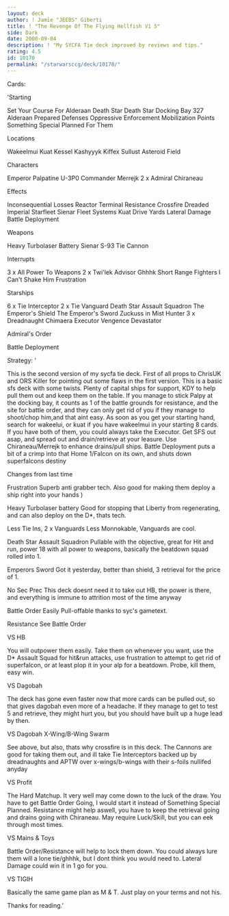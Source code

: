 ```yaml
---
layout: deck
author: ! Jamie "JEEBS" Giberti
title: ! "The Revenge Of The Flying Hellfish V1 5"
side: Dark
date: 2000-09-04
description: ! "My SYCFA Tie deck improved by reviews and tips."
rating: 4.5
id: 10170
permalink: "/starwarsccg/deck/10170/"
---
```

Cards: 

'Starting

Set Your Course For Alderaan
Death Star
Death Star Docking Bay 327
Alderaan
Prepared Defenses
Oppressive Enforcement
Mobilization Points
Something Special Planned For Them 

Locations

Wakeelmui
Kuat
Kessel
Kashyyyk
Kiffex
Sullust
Asteroid Field 

Characters

Emperor Palpatine
U-3P0
Commander Merrejk
2 x Admiral Chiraneau 

Effects

Inconsequential Losses
Reactor Terminal
Resistance
Crossfire
Dreaded Imperial Starfleet
Sienar Fleet Systems
Kuat Drive Yards
Lateral Damage
Battle Deployment 

Weapons

Heavy Turbolaser Battery
Sienar S-93 Tie Cannon 

Interrupts

3 x All Power To Weapons
2 x Twi'lek Advisor
Ghhhk
Short Range Fighters
I Can't Shake Him
Frustration 

Starships

6 x Tie Interceptor
2 x Tie Vanguard
Death Star Assault Squadron
The Emperor's Shield
The Emperor's Sword
Zuckuss in Mist Hunter
3 x Dreadnaught
Chimaera
Executor
Vengence
Devastator 

Admiral's Order

Battle Deployment 

Strategy: '

This is the second version of my sycfa tie deck. First of all props to ChrisUK and ORS Killer for pointing out some flaws in the first version.
This is a basic sfs deck with some twists. Plenty of capital ships for support, KDY to help pull them out and keep them on the table. If you manage to stick Palpy at the docking bay, it counts as 1 of the battle grounds for resistance, and the site for battle order, and they can only get rid of you if they manage to shoot/chop him,and that aint easy.
As soon as you get your starting hand, search for wakeelui, or kuat if you have wakeelmui in your starting 8 cards. If you have both of them, you could always take the Executor. Get SFS out asap, and spread out and drain/retrieve at your leasure.
Use Chiraneau/Merrejk to enhance drains/pull ships.
Battle Deployment puts a bit of a crimp into that Home 1/Falcon on its own, and shuts down superfalcons destiny

Changes from last time

Frustration Superb anti grabber tech. Also good for making them deploy a ship right into your hands )

Heavy Turbolaser battery Good for stopping that Liberty from regenerating, and can also deploy on the D*, thats tech.

Less Tie Ins, 2 x Vanguards Less Monnokable, Vanguards are cool.

Death Star Assault Squadron Pullable with the objective, great for Hit and run, power 18 with all power to weapons, basically the beatdown squad rolled into 1.

Emperors Sword Got it yesterday, better than shield, 3 retrieval for the price of 1.

No Sec Prec This deck doesnt need it to take out HB, the power is there, and everything is immune to attrition most of the time anyway

Battle Order Easily Pull-offable thanks to syc's gametext.

Resistance See Battle Order

VS HB

You will outpower them easily. Take them on whenever you want, use the D* Assault Squad for hit&run attacks, use frustration to attempt to get rid of superfalcon, or at least plop it in your alp for a beatdown. Probe, kill them, easy win.

VS Dagobah

The deck has gone even faster now that more cards can be pulled out, so that gives dagobah even more of a headache. If they manage to get to test 5 and retrieve, they might hurt you, but you should have built up a huge lead by then.

VS Dagobah X-Wing/B-Wing Swarm

See above, but also, thats why crossfire is in this deck. The Cannons are good for taking them out, and ill take Tie Interceptors backed up by dreadnaughts and APTW over x-wings/b-wings with their s-foils nullifed anyday

VS Profit

The Hard Matchup. It very well may come down to the luck of the draw. You have to get Battle Order Going, I would start it instead of Something Special Planned. Resistance might help aswell, you have to keep the retrieval going and drains going with Chiraneau. May require Luck/Skill, but you can eek through most times.

VS Mains & Toys

Battle Order/Resistance will help to lock them down. You could always lure them will a lone tie/ghhhk, but I dont think you would need to. Lateral Damage could win it in 1 go for you.

VS TIGIH

Basically the same game plan as M & T. Just play on your terms and not his.

Thanks for reading.'
